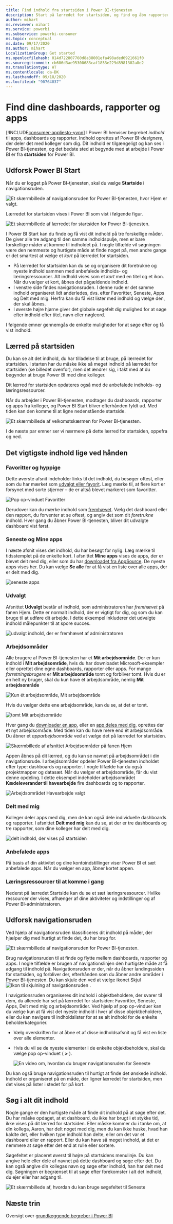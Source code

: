 ```yaml
---
title: Find indhold fra startsiden i Power BI-tjenesten
description: Start på lærredet for startsiden, og find og åbn rapporter, dashboards og apps.
author: mihart
ms.reviewer: mihart
ms.service: powerbi
ms.subservice: powerbi-consumer
ms.topic: conceptual
ms.date: 09/17/2020
ms.author: mihart
LocalizationGroup: Get started
ms.openlocfilehash: 014d722807760d8a38001efa498aded6921661f0
ms.sourcegitcommit: cb606d3ae95300683caf1853e229d8981302a8e2
ms.translationtype: HT
ms.contentlocale: da-DK
ms.lasthandoff: 09/18/2020
ms.locfileid: "90764037"
---
```

# <a name="find-your-dashboards-reports-and-apps"></a>Find dine dashboards, rapporter og apps

[!INCLUDE[consumer-appliesto-yynn](../includes/consumer-appliesto-yynn.md)]
I Power BI henviser begrebet *indhold* til apps, dashboards og rapporter. Indhold oprettes af Power BI-*designere*, der deler det med kolleger som dig. Dit indhold er tilgængeligt og kan ses i Power BI-tjenesten, og det bedste sted at begynde med at arbejde i Power BI er fra **startsiden** for Power BI.

## <a name="explore-power-bi-home"></a>Udforsk Power BI Start
Når du er logget på Power BI-tjenesten, skal du vælge **Startside** i navigationsruden. 

![Et skærmbillede af navigationsruden for Power BI-tjenesten, hvor Hjem er valgt.](media/end-user-home/power-bi-select-home.png)


Lærredet for startsiden vises i Power BI som vist i følgende figur.
 
![Et skærmbillede af lærredet for startsiden for Power BI-tjenesten.](media/end-user-home/power-bi-home-canvas.png)

I Power BI Start kan du finde og få vist dit indhold på tre forskellige måder. De giver alle tre adgang til den samme indholdspulje, men er bare forskellige måder at komme til indholdet på. I nogle tilfælde vil søgningen være den nemmeste og hurtigste måde at finde noget på, men andre gange er det smartest at vælge et *kort* på lærredet for startsiden.

- På lærredet for startsiden kan du se og organisere dit foretrukne og nyeste indhold sammen med anbefalede indholds- og læringsressourcer. Alt indhold vises som et *kort* med en titel og et ikon. Når du vælger et kort, åbnes det pågældende indhold.
- I venstre side findes navigationsruden. I denne rude er det samme indhold organiseret lidt anderledes, dvs. efter Favoritter, Seneste, Apps og Delt med mig. Herfra kan du få vist lister med indhold og vælge den, der skal åbnes.
- I øverste højre hjørne giver det globale søgefelt dig mulighed for at søge efter indhold efter titel, navn eller nøgleord.

I følgende emner gennemgås de enkelte muligheder for at søge efter og få vist indhold.

## <a name="home-canvas"></a>Lærred på startsiden
Du kan se alt det indhold, du har tilladelse til at bruge, på lærredet for startsiden. I starten har du måske ikke så meget indhold på lærredet for startsiden (se billedet ovenfor), men det ændrer sig, i takt med at du begynder at bruge Power BI med dine kolleger.

Dit lærred for startsiden opdateres også med de anbefalede indholds- og læringsressourcer. 
 
Når du arbejder i Power BI-tjenesten, modtager du dashboards, rapporter og apps fra kolleger, og Power BI Start bliver efterhånden fyldt ud. Med tiden kan den komme til at ligne nedenstående startside.

![Et skærmbillede af velkomstskærmen for Power BI-tjenesten.](media/end-user-home/power-bi-home-full.png)

 
I de næste par emner ser vi nærmere på dette lærred for startsiden, oppefra og ned.

## <a name="most-important-content-at-your-fingertips"></a>Det vigtigste indhold lige ved hånden

### <a name="favorites-and-frequents"></a>Favoritter og hyppige
Dette øverste afsnit indeholder links til det indhold, du besøger oftest, eller som du har mærket som [udvalgt eller favorit](end-user-favorite.md). Læg mærke til, at flere kort er forsynet med sorte stjerner – de er altså blevet markeret som favoritter. 

![Pop op-vinduet Favoritter](./media/end-user-home/power-bi-favorites.png)

Derudover kan du mærke indhold som [fremhævet](end-user-featured.md). Vælg det dashboard eller den rapport, du forventer at se oftest, og angiv det som dit *foretrukne* indhold. Hver gang du åbner Power BI-tjenesten, bliver dit udvalgte dashboard vist først. 


### <a name="recents-and-my-apps"></a>Seneste og Mine apps
I næste afsnit vises det indhold, du har besøgt for nylig. Læg mærke til tidsstemplet på de enkelte kort. I afsnittet **Mine apps** vises de apps, der er blevet delt med dig, eller som du har [downloadet fra AppSource](end-user-apps.md). De nyeste apps vises her. Du kan vælge **Se alle** for at få vist en liste over alle apps, der er delt med dig.

![seneste apps](./media/end-user-home/power-bi-recent.png)

### <a name="featured"></a>Udvalgt
Afsnittet **Udvalgt** består af indhold, som administratoren har *fremhævet* på fanen Hjem. Dette er normalt indhold, der er vigtigt for dig, og som du kan bruge til at udføre dit arbejde. I dette eksempel inkluderer det udvalgte indhold målepunkter til at spore succes.


![udvalgt indhold, der er fremhævet af administratoren](./media/end-user-home/power-bi-featured.png)

### <a name="workspaces"></a>Arbejdsområder
Alle brugere af Power BI-tjenesten har et **Mit arbejdsområde**. Der er kun indhold i **Mit arbejdsområde**, hvis du har downloadet Microsoft-eksempler eller oprettet dine egne dashboards, rapporter eller apps. For mange *forretningsbrugere* er **Mit arbejdsområde** tomt og forbliver tomt. Hvis du er en helt ny bruger, skal du kun have ét arbejdsområde, nemlig **Mit arbejdsområde** 

![Kun ét arbejdsområde, Mit arbejdsområde](./media/end-user-home/power-bi-one-workspace.png)

Hvis du vælger dette ene arbejdsområde, kan du se, at det er tomt.

![tomt Mit arbejdsområde](./media/end-user-home/power-bi-empty-workspace.png)

Hver gang du [downloader en app](end-user-app-marketing.md), eller en [app deles med dig](end-user-apps.md), oprettes der et nyt arbejdsområde. Med tiden kan du have mere end ét arbejdsområde. Du åbner et *apparbejdsområde* ved at vælge det på lærredet for startsiden. 

![Skærmbillede af afsnittet Arbejdsområder på fanen Hjem](./media/end-user-home/power-bi-workspace-more.png)

Appen åbnes på dit lærred, og du kan se navnet på arbejdsområdet i din navigationsrude. I arbejdsområder opdeler Power BI-tjenesten indholdet efter type: dashboards og rapporter. I nogle tilfælde har du også projektmapper og datasæt. Når du vælger et arbejdsområde, får du vist denne opdeling. I dette eksempel indeholder arbejdsområdet **Kædeleverandør til havearbejde** fire dashboards og to rapporter.

![Arbejdsområdet Havearbejde valgt](./media/end-user-home/power-bi-search-workspace.png)

### <a name="shared-with-me"></a>Delt med mig
Kolleger deler apps med dig, men de kan også dele individuelle dashboards og rapporter. I afsnittet **Delt med mig** kan du se, at der er tre dashboards og tre rapporter, som dine kolleger har delt med dig.

![delt indhold, der vises på startsiden](./media/end-user-home/power-bi-shared.png)

### <a name="recommended-apps"></a>Anbefalede apps
På basis af din aktivitet og dine kontoindstillinger viser Power BI et sæt anbefalede apps. Når du vælger en app, åbner kortet appen.
 
### <a name="getting-started-learning-resources"></a>Læringsressourcer til at komme i gang
Nederst på lærredet Startside kan du se et sæt læringsressourcer. Hvilke ressourcer der vises, afhænger af dine aktiviteter og indstillinger og af Power BI-administratoren. 
 
## <a name="explore-the-nav-pane"></a>Udforsk navigationsruden

Ved hjælp af navigationsruden klassificeres dit indhold på måder, der hjælper dig med hurtigt at finde det, du har brug for.  

![Et skærmbillede af navigationsruden for Power BI-tjenesten.](media/end-user-home/power-bi-nav.png)


Brug navigationsruden til at finde og flytte mellem dashboards, rapporter og apps. I nogle tilfælde er brugen af navigationslinjen den hurtigste måde at få adgang til indhold på. Navigationsruden er der, når du åbner landingssiden for startsiden, og forbliver der, efterhånden som du åbner andre områder i Power BI-tjenesten. Du kan skjule den ved at vælge ikonet Skjul ![Ikon til skjulning af navigationsruden](media/end-user-home/power-bi-hide.png) .
  
I navigationsruden organiseres dit indhold i objektbeholdere, der svarer til dem, du allerede har set på lærredet for startsiden: Favoritter, Seneste, Apps, Delt med mig og arbejdsområder. Ved hjælp af pop op-vinduer kan du vælge kun at få vist det nyeste indhold i hver af disse objektbeholdere, eller du kan navigere til indholdslister for at se alt indhold for de enkelte beholderkategorier.
 
- Vælg overskriften for at åbne et af disse indholdsafsnit og få vist en liste over alle elementer.
- Hvis du vil se de nyeste elementer i de enkelte objektbeholdere, skal du vælge pop op-vinduet ( **>** ).

    ![En video om, hvordan du bruger navigationsruden for Seneste](media/end-user-home/power-bi-nav-bar.gif)

 
Du kan også bruge navigationsruden til hurtigt at finde det ønskede indhold. Indhold er organiseret på en måde, der ligner lærredet for startsiden, men det vises på lister i stedet for på kort. 

## <a name="search-all-of-your-content"></a>Søg i alt dit indhold
Nogle gange er den hurtigste måde at finde dit indhold på at søge efter det. Du har måske opdaget, at et dashboard, du ikke har brugt i et stykke tid, ikke vises på dit lærred for startsiden. Eller måske kommer du i tanke om, at din kollega, Aaron, har delt noget med dig, men du kan ikke huske, hvad han kaldte det, eller hvilken type indhold han delte, eller om det var et dashboard eller en rapport. Eller du kan have så meget indhold, at det er nemmere at søge efter det end at rulle eller sortere. 
 
Søgefeltet er placeret øverst til højre på startsidens menulinje. Du kan angive hele eller dele af navnet på dette dashboard og søge efter det. Du kan også angive din kollegas navn og søge efter indhold, han har delt med dig. Søgningen er begrænset til at søge efter forekomster i alt det indhold, du ejer eller har adgang til.

![Et skærmbillede af, hvordan du kan bruge søgefeltet til Seneste](media/end-user-home/power-bi-search-field.png)

## <a name="next-steps"></a>Næste trin
Oversigt over [grundlæggende begreber i Power BI](end-user-basic-concepts.md)
